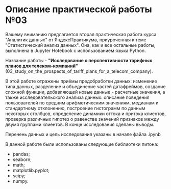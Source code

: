 # Описание практической работы №03

Вашему вниманию предлагается вторая практическая работа курса "Аналитик данных" от ЯндексПрактикума, приуроченная к теме "Статистический анализ данных".
Она, как и все остальные работы, выполнена в Jupyter Hotebook с использованием языка Python.

Название работы - **"Исследование о перспективности тарифных планов для телеком-компаний"** (03_study_on_the_prospects_of_tariff_plans_for_a_telecom_company).

В этой работе отражены приёмы предобработки данных: изменение типа данных, разделение и объединение частей датафреймов, создание сложной функции, добавляющей новые данные - расчетные значения, а также исследовательского анализа данных: описание поведения пользователей по средним арифметическим значениям, медианам и стандартному отклонению, построение гистограмм по данным некоторых столбцов, определение динамики оттока и притока клиентов, проверка различных гипотез о равенстве значений признаков между двумя группами клиентов. В конце исследования сделаны выводы.

Перечень данных и цель иccледования указаны в начале файла .ipynb

В данной работе были использованы следующие библиотеки питона:
* pandas;
* seaborn;
* math;
* matplotlib.pyplot;
* scipy;
* numpy.
